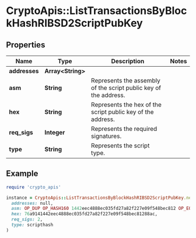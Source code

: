 # CryptoApis::ListTransactionsByBlockHashRIBSD2ScriptPubKey

## Properties

| Name | Type | Description | Notes |
| ---- | ---- | ----------- | ----- |
| **addresses** | **Array&lt;String&gt;** |  |  |
| **asm** | **String** | Represents the assembly of the script public key of the address. |  |
| **hex** | **String** | Represents the hex of the script public key of the address. |  |
| **req_sigs** | **Integer** | Represents the required signatures. |  |
| **type** | **String** | Represents the script type. |  |

## Example

```ruby
require 'crypto_apis'

instance = CryptoApis::ListTransactionsByBlockHashRIBSD2ScriptPubKey.new(
  addresses: null,
  asm: OP_DUP OP_HASH160 1442eec4888ec035fd27a82f227e09f548bec812 OP_EQUALVERIFY OP_CHECKSIG,
  hex: 76a9141442eec4888ec035fd27a82f227e09f548bec81288ac,
  req_sigs: 2,
  type: scripthash
)
```

